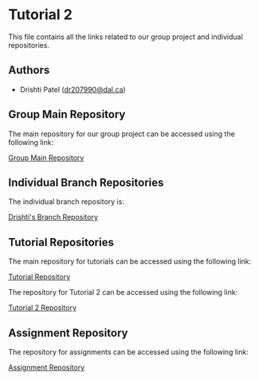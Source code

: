 # Tutorial 2

This file contains all the links related to our group project and individual repositories.

## Authors

- Drishti Patel (dr207990@dal.ca)

## Group Main Repository

The main repository for our group project can be accessed using the following link:

[Group Main Repository](https://git.cs.dal.ca/gudipalli/csci-5709-grp-13.git)

## Individual Branch Repositories

The individual branch repository is:

[Drishti's Branch Repository](https://git.cs.dal.ca/gudipalli/csci-5709-grp-13/-/tree/drishti8?ref_type=heads)

## Tutorial Repositories

The main repository for tutorials can be accessed using the following link:

[Tutorial Repository](https://git.cs.dal.ca/drishti/csci-5709-tutorials)

The repository for Tutorial 2 can be accessed using the following link:

[Tutorial 2 Repository](https://git.cs.dal.ca/drishti/csci-5709-tutorials/-/tree/main/Tutorial2)

## Assignment Repository

The repository for assignments can be accessed using the following link:

[Assignment Repository](https://git.cs.dal.ca/drishti/csci-5709-assignments)
